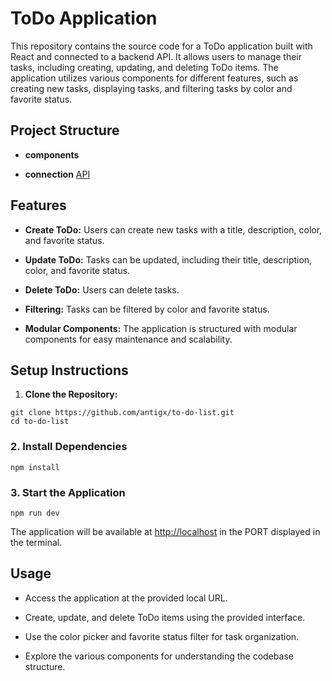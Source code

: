 # ToDo Application

This repository contains the source code for a ToDo application built with React and connected to a backend API. It allows users to manage their tasks, including creating, updating, and deleting ToDo items. The application utilizes various components for different features, such as creating new tasks, displaying tasks, and filtering tasks by color and favorite status.

## Project Structure

- **components**

- **connection** [API](https://github.com/antigx/api-to-do-list)

## Features

- **Create ToDo:** Users can create new tasks with a title, description, color, and favorite status.

- **Update ToDo:** Tasks can be updated, including their title, description, color, and favorite status.

- **Delete ToDo:** Users can delete tasks.

- **Filtering:** Tasks can be filtered by color and favorite status.

- **Modular Components:** The application is structured with modular components for easy maintenance and scalability.

## Setup Instructions

1. **Clone the Repository:**

```
git clone https://github.com/antigx/to-do-list.git
cd to-do-list
```

### 2. Install Dependencies

```
npm install
```

### 3. Start the Application

```
npm run dev
```

The application will be available at [http://localhost](http://localhost) in the PORT displayed in the terminal.

## Usage

- Access the application at the provided local URL.

- Create, update, and delete ToDo items using the provided interface.

- Use the color picker and favorite status filter for task organization.

- Explore the various components for understanding the codebase structure.
